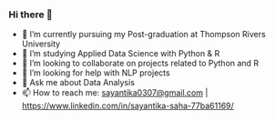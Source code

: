 ### Hi there 👋

- 🔭 I’m currently pursuing my Post-graduation at Thompson Rivers University
- 🌱 I’m studying Applied Data Science with Python & R
- 👯 I’m looking to collaborate on projects related to Python and R
- 🤔 I’m looking for help with NLP projects
- 💬 Ask me about Data Analysis
- 📫 How to reach me: sayantika0307@gmail.com | https://www.linkedin.com/in/sayantika-saha-77ba61169/

